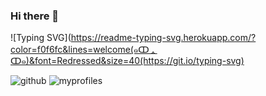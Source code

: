 ### Hi there 👋
![Typing SVG](https://readme-typing-svg.herokuapp.com/?color=f0f6fc&lines=welcome(๑ↀᆺↀ๑)&font=Redressed&size=40(https://git.io/typing-svg)


    
![github](https://img.shields.io/badge/GitHub-100000?style=for-the-badge&logo=github&logoColor=white)
![myprofiles](https://github-readme-stats.vercel.app/api?username=seongeun223&theme=blue-green)

    
